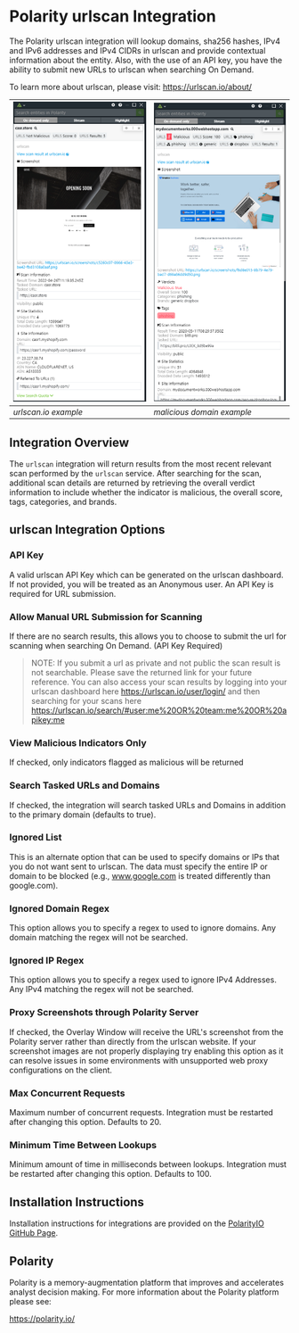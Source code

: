 # Polarity urlscan Integration
The Polarity urlscan integration will lookup domains, sha256 hashes, IPv4 and IPv6 addresses and IPv4 CIDRs in urlscan and provide contextual information about the entity. Also, with the use of an API key, you have the ability to submit new URLs to urlscan when searching On Demand.

To learn more about urlscan, please visit: https://urlscan.io/about/


| ![image](images/overlay.png) | ![image](images/overlay-malicious.png) |
|---|---|
|*urlscan.io example* | *malicious domain example*|

## Integration Overview

The `urlscan` integration will return results from the most recent relevant scan performed by the `urlscan` service.  After searching for the scan, additional scan details are returned by retrieving the overall verdict information to include whether the indicator is malicious, the overall score, tags, categories, and brands.

## urlscan Integration Options

### API Key

A valid urlscan API Key which can be generated on the urlscan dashboard. If not provided, you will be treated as an Anonymous user.  An API Key is required for URL submission.

### Allow Manual URL Submission for Scanning

If there are no search results, this allows you to choose to submit the url for scanning when searching On Demand. (API Key Required)

> NOTE: If you submit a url as private and not public the scan result is not searchable. Please save the returned link for your future reference. You can also access your scan results by logging into your urlscan dashboard here https://urlscan.io/user/login/ and then searching for your scans here https://urlscan.io/search/#user:me%20OR%20team:me%20OR%20apikey:me

### View Malicious Indicators Only

If checked, only indicators flagged as malicious will be returned

### Search Tasked URLs and Domains

If checked, the integration will search tasked URLs and Domains in addition to the primary domain (defaults to true).

### Ignored List

This is an alternate option that can be used to specify domains or IPs that you do not want sent to urlscan.  The data must specify the entire IP or domain to be blocked (e.g., www.google.com is treated differently than google.com).

### Ignored Domain Regex

This option allows you to specify a regex to used to ignore domains.  Any domain matching the regex will not be searched.

### Ignored IP  Regex

This option allows you to specify a regex used to ignore IPv4 Addresses.  Any IPv4 matching the regex will not be searched.

### Proxy Screenshots through Polarity Server

If checked, the Overlay Window will receive the URL\'s screenshot from the Polarity server rather than directly from the urlscan website. If your screenshot images are not properly displaying try enabling this option as it can resolve issues in some environments with unsupported web proxy configurations on the client.

### Max Concurrent Requests

Maximum number of concurrent requests.  Integration must be restarted after changing this option. Defaults to 20.

### Minimum Time Between Lookups

Minimum amount of time in milliseconds between lookups. Integration must be restarted after changing this option. Defaults to 100.

## Installation Instructions

Installation instructions for integrations are provided on the [PolarityIO GitHub Page](https://polarityio.github.io/).

## Polarity

Polarity is a memory-augmentation platform that improves and accelerates analyst decision making.  For more information about the Polarity platform please see:

https://polarity.io/
